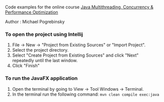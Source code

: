 Code examples for the online course [Java Multithreading, Concurrency & Performance Optimization](https://www.udemy.com/java-multithreading-concurrency-performance-optimization)

Author : Michael Pogrebinsky

### To open the project using Intellij

1. File -> New -> "Project from Existing Sources" or "Import Project".
2. Select the project directory.
3. Select "Create Project from Existing Sources" and click "Next" repeatedly until the last window.
4. Click "Finish"

### To run the JavaFX application

1. Open the terminal by going to View -> Tool Windows -> Terminal.
2. In the terminal run the following command: ```mvn clean compile exec:java```




